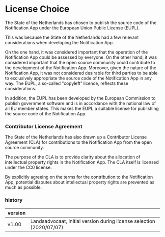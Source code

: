 # License Choice

The State of the Netherlands has chosen to publish the source code of the Notification App under the European Union Public License (EUPL).

This was because the State of the Netherlands had a few relevant considerations when developing the Notification App. 

On the one hand, it was considered important that the operation of the Notification App could be assessed by everyone. On the other hand, it was considered important that the open source community could contribute to the development of the Notification App. Moreover, given the nature of the Notification App, it was not considered desirable for third parties to be able to exclusively appropriate the source code of the Notification App in any way. The EUPL, a so-called "copyleft" licence, reflects these considerations.

In addition, the EUPL has been developed by the European Commission to publish government software and is in accordance with the national law of all EU member states. This makes the EUPL a suitable license for publishing the source code of the Notification App.

### Contributor License Agreement

The State of the Netherlands has also drawn up a Contributor License Agreement (CLA) for contributions to the Notification App from the open source community. 

The purpose of the CLA is to provide clarity about the allocation of intellectual property rights in the Notification App. The CLA itself is licensed under the CC0 license. 

By explicitly agreeing on the terms for the contribution to the Notification App, potential disputes about intellectual property rights are prevented as much as possible.

### history

| version |            |
|---------|------------|
| v1.00   | Landsadvocaat, initial version during license selection (2020/07/07) |



